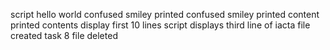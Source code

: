 script hello world
confused smiley printed
confused smiley printed
content printed
contents display
first 10 lines 
script displays third line of iacta
file created
task 8
file deleted
